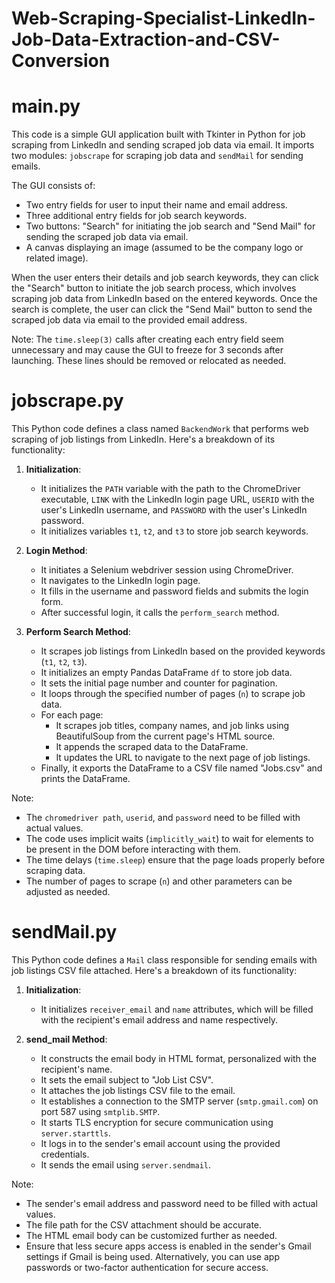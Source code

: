 # Web-Scraping-Specialist-LinkedIn-Job-Data-Extraction-and-CSV-Conversion
# main.py
  This code is a simple GUI application built with Tkinter in Python for job scraping from LinkedIn and sending scraped job data via email. It imports two modules: `jobscrape` for scraping job data and `sendMail` for sending emails. 
  
  The GUI consists of:
  - Two entry fields for user to input their name and email address.
  - Three additional entry fields for job search keywords.
  - Two buttons: "Search" for initiating the job search and "Send Mail" for sending the scraped job data via email.
  - A canvas displaying an image (assumed to be the company logo or related image).
  
  When the user enters their details and job search keywords, they can click the "Search" button to initiate the job search process, which involves scraping job data from LinkedIn based on the entered keywords. Once the search is complete, the user can click the "Send Mail" button to send the scraped job data via email to the provided email address.
  
  Note: The `time.sleep(3)` calls after creating each entry field seem unnecessary and may cause the GUI to freeze for 3 seconds after launching. These lines should be removed or relocated as needed.

# jobscrape.py
  This Python code defines a class named `BackendWork` that performs web scraping of job listings from LinkedIn. Here's a breakdown of its functionality:
  
  1. **Initialization**: 
      - It initializes the `PATH` variable with the path to the ChromeDriver executable, `LINK` with the LinkedIn login page URL, `USERID` with the user's LinkedIn username, and `PASSWORD` with the user's LinkedIn password.
      - It initializes variables `t1`, `t2`, and `t3` to store job search keywords.
  
  2. **Login Method**: 
      - It initiates a Selenium webdriver session using ChromeDriver.
      - It navigates to the LinkedIn login page.
      - It fills in the username and password fields and submits the login form.
      - After successful login, it calls the `perform_search` method.
  
  3. **Perform Search Method**: 
      - It scrapes job listings from LinkedIn based on the provided keywords (`t1`, `t2`, `t3`).
      - It initializes an empty Pandas DataFrame `df` to store job data.
      - It sets the initial page number and counter for pagination.
      - It loops through the specified number of pages (`n`) to scrape job data.
      - For each page:
          - It scrapes job titles, company names, and job links using BeautifulSoup from the current page's HTML source.
          - It appends the scraped data to the DataFrame.
          - It updates the URL to navigate to the next page of job listings.
      - Finally, it exports the DataFrame to a CSV file named "Jobs.csv" and prints the DataFrame.
  
  Note: 
  - The `chromedriver path`, `userid`, and `password` need to be filled with actual values.
  - The code uses implicit waits (`implicitly_wait`) to wait for elements to be present in the DOM before interacting with them.
  - The time delays (`time.sleep`) ensure that the page loads properly before scraping data.
  - The number of pages to scrape (`n`) and other parameters can be adjusted as needed.

# sendMail.py
  This Python code defines a `Mail` class responsible for sending emails with job listings CSV file attached. Here's a breakdown of its functionality:
  
  1. **Initialization**: 
      - It initializes `receiver_email` and `name` attributes, which will be filled with the recipient's email address and name respectively.
  
  2. **send_mail Method**: 
      - It constructs the email body in HTML format, personalized with the recipient's name.
      - It sets the email subject to "Job List CSV".
      - It attaches the job listings CSV file to the email.
      - It establishes a connection to the SMTP server (`smtp.gmail.com`) on port 587 using `smtplib.SMTP`.
      - It starts TLS encryption for secure communication using `server.starttls`.
      - It logs in to the sender's email account using the provided credentials.
      - It sends the email using `server.sendmail`.
  
  Note: 
  - The sender's email address and password need to be filled with actual values.
  - The file path for the CSV attachment should be accurate.
  - The HTML email body can be customized further as needed.
  - Ensure that less secure apps access is enabled in the sender's Gmail settings if Gmail is being used. Alternatively, you can use app passwords or two-factor authentication for secure access.
